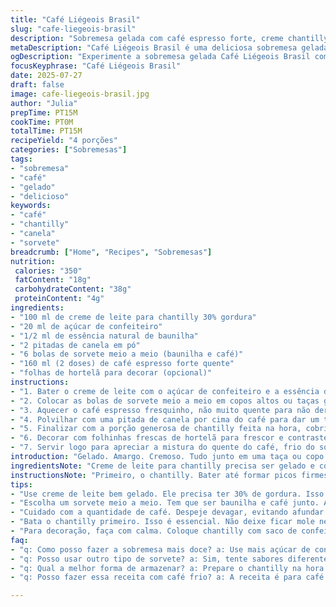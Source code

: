 ```yaml
---
title: "Café Liégeois Brasil"
slug: "cafe-liegeois-brasil"
description: "Sobremesa gelada com café espresso forte, creme chantilly batido na hora com açúcar de confeiteiro, bolas generosas de sorvete meio a meio (baunilha e café), finalizado com toque suave de baunilha e uma pitada de canela para surpresa."
metaDescription: "Café Liégeois Brasil é uma deliciosa sobremesa gelada que mistura café espresso e sorvete com um toque brasileiro de canela."
ogDescription: "Experimente a sobremesa gelada Café Liégeois Brasil com sorvete e café. Uma combinação irresistível para qualquer ocasião."
focusKeyphrase: "Café Liégeois Brasil"
date: 2025-07-27
draft: false
image: cafe-liegeois-brasil.jpg
author: "Julia"
prepTime: PT15M
cookTime: PT0M
totalTime: PT15M
recipeYield: "4 porções"
categories: ["Sobremesas"]
tags:
- "sobremesa"
- "café"
- "gelado"
- "delicioso"
keywords:
- "café"
- "chantilly"
- "canela"
- "sorvete"
breadcrumb: ["Home", "Recipes", "Sobremesas"]
nutrition: 
 calories: "350"
 fatContent: "18g"
 carbohydrateContent: "38g"
 proteinContent: "4g"
ingredients:
- "100 ml de creme de leite para chantilly 30% gordura"
- "20 ml de açúcar de confeiteiro"
- "1/2 ml de essência natural de baunilha"
- "2 pitadas de canela em pó"
- "6 bolas de sorvete meio a meio (baunilha e café)"
- "160 ml (2 doses) de café espresso forte quente"
- "folhas de hortelã para decorar (opcional)"
instructions:
- "1. Bater o creme de leite com o açúcar de confeiteiro e a essência de baunilha até formar picos firmes, mas sem exagerar para não virar manteiga."
- "2. Colocar as bolas de sorvete meio a meio em copos altos ou taças grandes, distribuindo de maneira uniforme."
- "3. Aquecer o café espresso fresquinho, não muito quente para não derreter tudo muito rápido, despejar sobre o sorvete imediatamente."
- "4. Polvilhar com uma pitada de canela por cima do café para dar um toque brasileiro e aroma diferente."
- "5. Finalizar com a porção generosa de chantilly feita na hora, cobrindo o café e sorvete."
- "6. Decorar com folhinhas frescas de hortelã para frescor e contraste, se quiser."
- "7. Servir logo para apreciar a mistura do quente do café, frio do sorvete e a cremosidade do chantilly."
introduction: "Gelado. Amargo. Cremoso. Tudo junto em uma taça ou copo alto. Chapéu de chantilly na cabeça do sorvete. Café quente derramado por cima. Aroma de baunilha. Toque de canela. Sorvete que derrete aos poucos, mas não rápido demais. Tanta mistura que quase não importa a ordem, mas funciona. Original francês ganhou tempero brasileiro com canela e hortelã. Para fazer na pressa, para aquele café da tarde diferente ou pra festa improvisada. Sorvete meio a meio, nada só baunilha ou só café, mistura os dois mundos. Chantilly bate rápido, não pode ficar mole, nem duro. Temperatura do café tem que ser medida no feeling. Um sabor que te pega de jeito e não larga. Cheiro forte, gostinho doce e frescor na medida certa."
ingredientsNote: "Creme de leite para chantilly precisa ser gelado e com pelo menos 30% de gordura para garantir firmeza. Açúcar de confeiteiro dissolve melhor e deixa textura mais aveludada. Essência de baunilha natural vale a pena, evita gosto artificial. Canela em pó é opcional, mas traz um ar brasileiro e combina com café. Sorvete meio a meio você encontra fácil nas geladeiras, junta os sabores clássicos para misturar cremosidade e amargor na mesma colherada. Café espresso forte, tirado na hora ou café coado bem concentrado, esquenta só no ponto para não quebrar gelo na hora. Hortelã é a cereja do sorvete – frescor que corta o doce e o amargo, mas não obrigatório."
instructionsNote: "Primeiro, o chantilly. Bater até formar picos firmes, cuidado pra não passar do ponto, porque vira manteiga. Melhor bater na geladeira, creme frio tudo. Depois, sorvete no copo, distribuir por igual para cada pessoa. Café deve estar quente, mas não fervendo – ideal para não derreter o sorvete imediatamente, deixando espaço para sabores se misturarem devagar. Jogar café com cuidado, para não afundar as bolas rápido demais. Polvilhar canela por cima do café, o aroma sobe na hora. Chantilly finaliza visualmente e na textura, colocar com colher ou saco de confeitar. Hortelã serve para decorar e trazer um frescor que arma paladar. Servir logo, antes que derreta demais. Se quiser, pode usar uma colher para mexer tudo e aproveitar mistura cremosa quente-fria em cada colherada."
tips:
- "Use creme de leite bem gelado. Ele precisa ter 30% de gordura. Isso garante um chantilly firme. Bater devagar para não virar manteiga. Misture com açúcar de confeiteiro, dissolve melhor. Faça em um recipiente gelado. A essência de baunilha natural é melhor. Gosto mais suave, sem artificialidade."
- "Escolha um sorvete meio a meio. Tem que ser baunilha e café junto. Assim mistura sabores, cremosidade com amargor. Não use só um dos dois. Mistura é a chave. Sorvete cremoso não pode derreter logo. Café deve ser espresso forte, mas não fervendo. Mantenha a temperatura média."
- "Cuidado com a quantidade de café. Despeje devagar, evitando afundar o sorvete. O café quente deve ser só o ponto certo. Sinta a temperatura. Polvilhe canela por cima. Aroma sobe na hora, um toque brasileiro. Hortelã serve para frescor. Mas se não tiver, tudo bem."
- "Bata o chantilly primeiro. Isso é essencial. Não deixe ficar mole nem duro. Tem que ser na textura certa. Após colocar o sorvete, sirva rápido. Quer que o sorvete derreta devagar. Cada colherada é uma mistura de quente e frio. Aproveite cada sabor até o final."
- "Para decoração, faça com calma. Coloque chantilly com saco de confeitar se puder. Deixa mais bonito. Se não tiver, uma colher funciona também. Sirva assim que estiver pronto. A mistura de sabores é incrível. Antes que tudo derreta demais. É o equilíbrio ideal."
faq:
- "q: Como posso fazer a sobremesa mais doce? a: Use mais açúcar de confeiteiro no chantilly. Cuidado para não exagerar. O café pode ser adoçado um pouco também. Experimente primeiro. Assim pode ajustar a quantidade."
- "q: Posso usar outro tipo de sorvete? a: Sim, tente sabores diferentes. Mas o ideal é manter baunilha e café juntos. Mistura certa traz o equilíbrio. Também pode experimentar com chocolate, mas muda o perfil do doce."
- "q: Qual a melhor forma de armazenar? a: Prepare o chantilly na hora. Não armazene chantilly pronto. Sorvete dura mais no freezer. Use um pote fechado. Melhor não deixar no mesmo recipiente do café. Muda textura."
- "q: Posso fazer essa receita com café frio? a: A receita é para café quente. Mas se preferir frio, faça um café gelado. O sorvete derrete diferente. Sabor muda também, mas pode ser interessante experimentar."

---
```

